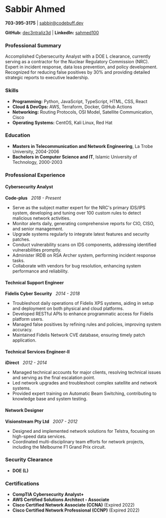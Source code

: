 
# Sabbir Ahmed

**703-395-3175** |   sabbir@codebuff.dev

**GitHub:** [dec3ntraliz3d](https://github.com/dec3ntraliz3d) | **LinkedIn:** [sahmed100](https://www.linkedin.com/in/sahmed100)

### Professional Summary

Accomplished Cybersecurity Analyst with a DOE L clearance, currently serving as a contractor for the Nuclear Regulatory Commission (NRC). Expert in incident response, data loss prevention, and policy development. Recognized for reducing false positives by 30% and providing detailed strategic reports to executive leadership.  
### Skills

- **Programming:** Python, JavaScript, TypeScript, HTML, CSS, React
- **Cloud & DevOps:** AWS, Terraform, Docker, GitHub Actions
- **Networking:** Routing Protocols, OSI Model, Satellite Communication, Cisco
- **Operating Systems:** CentOS, Kali Linux, Red Hat
  
### Education

- **Masters in Telecommunication and Network Engineering**, La Trobe University, 2004-2006
- **Bachelors in Computer Science and IT**, Islamic University of Technology, 2000-2003
### Professional Experience

#### Cybersecurity Analyst  

**Code-plus**  
*2018 - Present*  

- Serve as the subject matter expert for the NRC's primary IDS/IPS system, developing and tuning over 100 custom rules to detect malicious network activities.
- Monitor alerts daily, generating comprehensive reports for CIO, CISO, and senior management.
- Upgrade systems regularly to integrate latest features and security patches.
- Conduct vulnerability scans on IDS components, addressing identified vulnerabilities promptly.
- Administer IRDB on RSA Archer system, performing incident response tasks.
- Collaborate with vendors for bug resolution, enhancing system performance and reliability.
#### Technical Support Engineer  

**Fidelis Cyber Security**  
*2014 - 2018*  

- Troubleshoot daily operations of Fidelis XPS systems, aiding in setup and deployment on both physical and cloud platforms.
- Developed RESTful APIs to enhance programmatic access for Fidelis platform users.
- Managed false positives by refining rules and policies, improving system accuracy.
- Maintained Fidelis Network CVE database, ensuring timely patch application.
#### Technical Services Engineer-II  

**iDirect**  
*2012 - 2014*  

- Managed technical accounts for major clients, resolving technical issues and serving as the final escalation point.
- Led network upgrades and troubleshoot complex satellite and network systems.
- Provided expert training on Automatic Beam Switching, contributing to knowledge base and system testing.

#### Network Designer  

**Visionstream Pty Ltd**  
*2007 - 2012*  

- Designed and implemented network solutions for Telstra, focusing on high-speed data services.
- Coordinated multi-disciplinary team efforts for network projects, including the Melbourne F1 Grand Prix circuit.

### Security Clearance

- **DOE (L)**
### Certifications

- **CompTIA Cybersecurity Analyst+**
- **AWS Certified Solutions Architect - Associate**
- **Cisco Certified Network Associate (CCNA)** (Expired 2022)
- **Cisco Certified Network Professional (CCNP)** (Expired 2022)
